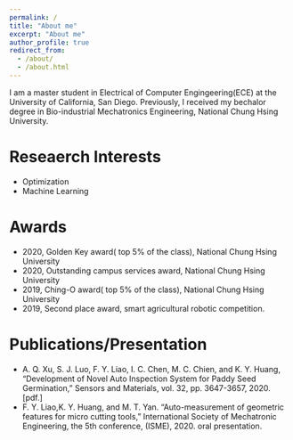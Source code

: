 ```yaml
---
permalink: /
title: "About me"
excerpt: "About me"
author_profile: true
redirect_from: 
  - /about/
  - /about.html
---
```


I am a master student in Electrical of Computer Engingeering(ECE) at the University of California, San Diego. Previously, I received my bechalor degree in Bio-industrial Mechatronics Engineering, National Chung Hsing University.

Reseaerch Interests
======
- Optimization
- Machine Learning

Awards
======
- 2020, Golden Key award( top 5% of the class), National Chung Hsing University
- 2020, Outstanding campus services award, National Chung Hsing University
- 2019, Ching-O award( top 5% of the class), National Chung Hsing University
- 2019, Second place award, smart agricultural robotic competition.

Publications/Presentation
======
- A. Q. Xu, S. J. Luo, F. Y. Liao, I. C. Chen, M. C. Chien, and K. Y. Huang, “Development of Novel Auto Inspection System for Paddy Seed Germination,” Sensors and Materials, vol. 32, pp. 3647-3657, 2020. [pdf.]
- F. Y. Liao,K. Y. Huang, and M. T. Yan. “Auto-measurement of geometric features for micro cutting tools,” International Society of Mechatronic Engineering, the 5th conference, (ISME), 2020. oral presentation.




